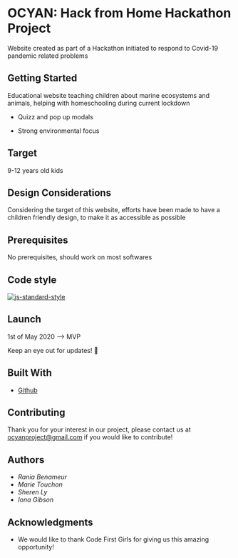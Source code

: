 # OCYAN: Hack from Home Hackathon Project

Website created as part of a Hackathon initiated to respond to Covid-19 pandemic related problems 

## Getting Started

Educational website teaching children about marine ecosystems and animals, helping with homeschooling during current lockdown

* Quizz and pop up modals

* Strong environmental focus

## Target

9-12 years old kids 

## Design Considerations

Considering the target of this website, efforts have been made to have a children friendly design, to make it as accessible as possible 

## Prerequisites

No prerequisites, should work on most softwares 

## Code style

[![js-standard-style](https://img.shields.io/badge/code%20style-standard-brightgreen.svg?style=flat)](https://github.com/feross/standard)

## Launch

1st of May 2020 --> MVP 

Keep an eye out for updates! 👀

## Built With

* [Github](https://github.com/) 

## Contributing 

Thank you for your interest in our project, please contact us at ocyanproject@gmail.com if you would like to contribute! 

## Authors

* *Rania Benameur* 
* *Marie Touchon*
* *Sheren Ly*
* *Iona Gibson*

## Acknowledgments

* We would like to thank Code First Girls for giving us this amazing opportunity!
